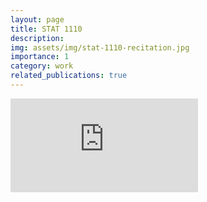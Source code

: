 ```yaml
---
layout: page
title: STAT 1110
description:
img: assets/img/stat-1110-recitation.jpg
importance: 1
category: work
related_publications: true
---
```


<div class="embed-responsive embed-responsive-16by9">
    <iframe class="embed-responsive-item" src="https://docs.google.com/presentation/d/1br3gLfbiLgqAbB7cHnXvxeH2r0-PWwsiL7lItYDIVjs/edit?usp=sharing" frameborder="0" allowfullscreen></iframe>
</div>
